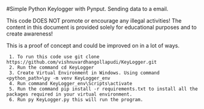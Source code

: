 #Simple Python Keylogger with Pynput. Sending data to a email.

This code DOES NOT promote or encourage any illegal activities! The content in this document is provided solely for educational purposes and to create awareness!


This is a proof of concept and could be improved on in a lot of ways.

     1. To run this code use git clone https://github.com/vishnuvardhangollapudi/KeyLogger.git
     2. Run the command cd KeyLogger
     3. Create Virtual Environment in Windows. Using command <python_path>\py -m venv KeyLogger_env
     4. Run command KeyLogger_env\Scripts\activate
     5. Run the command pip install -r requirements.txt to install all the packages required in your virtual environment.
     6. Run py KeyLogger.py this will run the program.
